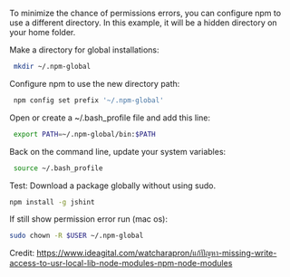 To minimize the chance of permissions errors, you can configure npm to use a different directory. In this example, it will be a hidden directory on your home folder.

Make a directory for global installations:
```sh
 mkdir ~/.npm-global
```

Configure npm to use the new directory path:
```sh
 npm config set prefix '~/.npm-global'
```
Open or create a ~/.bash_profile file and add this line:

```sh
 export PATH=~/.npm-global/bin:$PATH
```

Back on the command line, update your system variables:
```sh
 source ~/.bash_profile
```
Test: Download a package globally without using sudo.
```sh
npm install -g jshint
```

If still show permission error run (mac os):
```sh
sudo chown -R $USER ~/.npm-global   
```

Credit: https://www.ideagital.com/watcharapron/แก้ปัญหา-missing-write-access-to-usr-local-lib-node-modules-npm-node-modules

